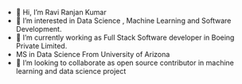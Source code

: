 - 👋 Hi, I’m Ravi Ranjan Kumar
- 👀 I’m interested in Data Science , Machine Learning and Software Development.
- 🌱 I’m currently working as Full Stack Software developer in Boeing Private Limited.
-  MS in Data Science From University of Arizona
- 💞️ I’m looking to collaborate as open source contributor in machine learning and data science project


<!---
RanjanRavi2398/RanjanRavi2398 is a ✨ special ✨ repository because its `README.md` (this file) appears on your GitHub profile.
You can click the Preview link to take a look at your changes.
--->

